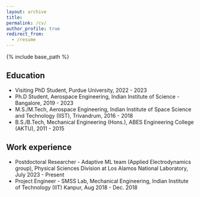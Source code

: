 ```yaml
---
layout: archive
title:
permalink: /cv/
author_profile: true
redirect_from:
  - /resume
---
```


{% include base_path %}

## Education
* Visiting PhD Student, Purdue University, 2022 - 2023
* Ph.D Student, Aerospace Engineering, Indian Institute of Science - Bangalore, 2019 - 2023
* M.S./M.Tech, Aerospace Engineering, Indian Institute of Space Science and Technology (IIST), Trivandrum, 2016 - 2018
* B.S./B.Tech, Mechanical Engineering (Hons.), ABES Engineering College (AKTU), 2011 - 2015

## Work experience
* Postdoctoral Researcher - Adaptive ML team (Applied Electrodynamics group), Physical Sciences Division at Los Alamos National Laboratory, July 2023 - Present
* Project Engineer - SMSS Lab, Mechanical Engineering, Indian Institute of Technology (IIT) Kanpur, Aug 2018 - Dec. 2018
